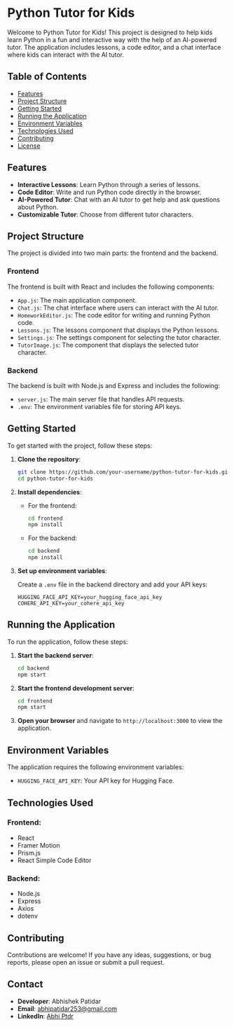 # Python Tutor for Kids

Welcome to Python Tutor for Kids! This project is designed to help kids learn Python in a fun and interactive way with the help of an AI-powered tutor. The application includes lessons, a code editor, and a chat interface where kids can interact with the AI tutor.

## Table of Contents

- [Features](#features)
- [Project Structure](#project-structure)
- [Getting Started](#getting-started)
- [Running the Application](#running-the-application)
- [Environment Variables](#environment-variables)
- [Technologies Used](#technologies-used)
- [Contributing](#contributing)
- [License](#license)

## Features

- **Interactive Lessons**: Learn Python through a series of lessons.
- **Code Editor**: Write and run Python code directly in the browser.
- **AI-Powered Tutor**: Chat with an AI tutor to get help and ask questions about Python.
- **Customizable Tutor**: Choose from different tutor characters.

## Project Structure

The project is divided into two main parts: the frontend and the backend.

### Frontend

The frontend is built with React and includes the following components:

- `App.js`: The main application component.
- `Chat.js`: The chat interface where users can interact with the AI tutor.
- `HomeworkEditor.js`: The code editor for writing and running Python code.
- `Lessons.js`: The lessons component that displays the Python lessons.
- `Settings.js`: The settings component for selecting the tutor character.
- `TutorImage.js`: The component that displays the selected tutor character.

### Backend

The backend is built with Node.js and Express and includes the following:

- `server.js`: The main server file that handles API requests.
- `.env`: The environment variables file for storing API keys.

## Getting Started

To get started with the project, follow these steps:

1. **Clone the repository**:
   ```sh
   git clone https://github.com/your-username/python-tutor-for-kids.git
   cd python-tutor-for-kids
   ```

2. **Install dependencies**:

   - For the frontend:
     ```sh
     cd frontend
     npm install
     ```

   - For the backend:
     ```sh
     cd backend
     npm install
     ```

3. **Set up environment variables**:

   Create a `.env` file in the backend directory and add your API keys:
   ```plaintext
   HUGGING_FACE_API_KEY=your_hugging_face_api_key
   COHERE_API_KEY=your_cohere_api_key
   ```

## Running the Application

To run the application, follow these steps:

1. **Start the backend server**:
   ```sh
   cd backend
   npm start
   ```

2. **Start the frontend development server**:
   ```sh
   cd frontend
   npm start
   ```

3. **Open your browser** and navigate to `http://localhost:3000` to view the application.

## Environment Variables

The application requires the following environment variables:

- `HUGGING_FACE_API_KEY`: Your API key for Hugging Face.

## Technologies Used

### Frontend:

- React
- Framer Motion
- Prism.js
- React Simple Code Editor

### Backend:

- Node.js
- Express
- Axios
- dotenv

## Contributing

Contributions are welcome! If you have any ideas, suggestions, or bug reports, please open an issue or submit a pull request.

## Contact
- **Developer**: Abhishek Patidar  
- **Email**: abhipatidar253@gmail.com  
- **LinkedIn**: [Abhi Ptdr](https://www.linkedin.com/in/abhiptdr/)
